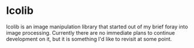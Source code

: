 # Icolib

Icolib is an image manipulation library that started out of my brief foray into image processing. Currently there are no immediate plans to continue development on it, but it is something I'd like to revisit at some point.
